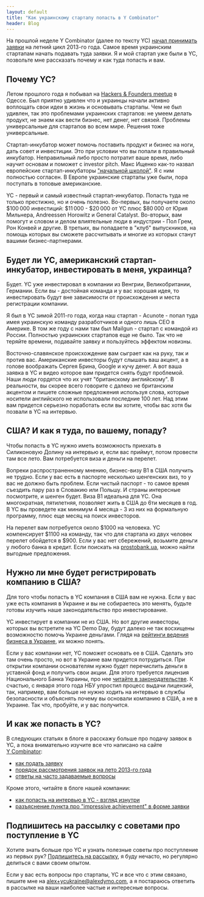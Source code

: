 ```yaml
---
layout: default
title: "Как украинскому стартапу попасть в Y Combinator"
header: Blog
---
```


На прошлой неделе Y&nbsp;Combinator (далее по тексту YC) [начал принимать заявки](http://ycombinator.com/apply.html?s2013) на летний цикл 2013-го года. Самое время украинским стартапам начать подавать туда заявки. Я и мой стартап уже были в YC, позвольте мне рассказать почему и как туда попасть и вам.<!--more-->


## Почему YC?

Летом прошлого года я побывал на [Hackers & Founders meetup](http://www.facebook.com/groups/HFUkraine/) в Одессе. Был приятно удивлен что и украинцы начали активно воплощать свои идеи в жизнь и основывать стартапы. Чем не был удивлен, так это проблемами украинских стартапов: не умеем делать продукт, не знаем как вести бизнес, нет денег, нет связей. Проблемы универсальные для стартапов во всем мире. Решения тоже универсальные.

Стартап-инкубатор может помочь поставить продукт и бизнес на ноги, дать совет и инвестиции. Это при условии что вы попали в правильный инкубатор. Неправильный либо просто потратит ваше время, либо научит основам и поможет с investor pitch. Макс Ищенко как-то назвал европейские стартап-инкубаторы ["начальной школой"](http://maxua.com/post/38376137543). Я с ним полностью согласен. В Европе украинские стартапы уже были, пора поступать в топовые американские.

YC - первый и самый известный стартап-инкубатор. Попасть туда не только престижно, но и очень полезно. Во-первых, вы получаете около $100&thinsp;000 инвестиций: $11&thinsp;000 - $20&thinsp;000 от YC плюс $80&thinsp;000 от Юрия Мильнера, Andreessen Horowitz и General Catalyst. Во-вторых, вам помогут и словом и делом влиятельные люди в индустрии - Пол Грем, Рон Конвей и другие. В третьих, вы попадаете в "клуб" выпускников, на помощь которых вы сможете рассчитывать и многие из которых станут вашими бизнес-партнерами.



## Будет ли YC, американский стартап-инкубатор, инвестировать в меня, украинца?

Будет. YC уже инвестировал в компании из Венгрии, Великобритании, Германии. Если вы - достойная команда и у вас хорошая идея, то инвестировать будут вне зависимости от происхождения и места регистрации компании.

Я был в YC зимой 2011-го года, когда наш стартап - Acunote - попал туда имея украинскую команду разработчиков и одного лишь CEO в Америке. В том же году с нами там был Mailgun - стартап с командой из России. Полностью украинских стартапов еще не было. Так что не теряйте времени, подавайте заявку и пользуйтесь эффектом новизны.

Восточно-славянское происхождение вам сыграет как на руку, так и против вас. Американские инвесторы будут слышать ваш акцент, а в голове воображать Сергея Брина, Google и кучу денег. А вот ваша заявка в YC и видео которое вам придется снять будут проблемой. Наши люди гордятся что их учят "британскому английскому". В реальности, вы скорее всего говорите с далеко не британским акцентом и пишете сложные предложения используя слова, которые носители английского не использовали последние 100 лет. Над этим вам придется серьезно поработать если вы хотите, чтобы вас хотя бы позвали в YC на интервью.



## США? И как я туда, по вашему, попаду?

Чтобы попасть в YC нужно иметь возможность приехать в Силиконовую Долину на интервью и, если вас приймут, потом провести там все лето. Вам потребуется виза и деньги на перелет.

Вопреки распространенному мнению, бизнес-визу B1 в США получить не трудно. Если у вас есть в паспорте несколько шенгенских виз, то у вас не должно быть проблем. Если чистый паспорт - то самое время съездить пару раз в Словакию или Польшу. И страны интересные посмотрите, и шенген будет. Виза B1 идеальна для YC. Она многократная, пятилетняя, позволяет жить в США до 6ти месяцев в год. В YC вы проведете как минимум 4 месяца - 3 из них на формальную программу, плюс еще месяц на поиск инвесторов.

На перелет вам потребуется около $1000 на человека. YC компенсирует $1100 на команду, так что для стартапа из двух человек перелет обойдется в $900. Если у вас нет сбережений, возьмите деньги у любого банка в кредит. Если поискать на [prostobank.ua](http://www.prostobank.ua/kreditnye_karty/reytingi/%28place%29/ownbank/%28cur%29/UAH/%28term%29/365/%28of%29/t), можно найти выгодные предложения.



## Нужно ли мне будет регистрировать компанию в США?

Для того чтобы попасть в YC компания в США вам не нужна. Если у вас уже есть компания в Украине и вы не собираетесь это менять, будьте готовы изучить наше законодательство про инвестирование.

YC инвестирует в компании не из США. Но вот другие инвесторы, которых вы встретите на YC Demo Day, будут далеко не так восхищены возможностю помочь Украине деньгами. Глядя на [рейтинги ведения бизнеса в Украине](http://inve-trade.eu/en/investments/article/information/10-investment/16-ukraine-in-global-rankings.html), их можно понять.

Если у вас компании нет, YC поможет основать ее в США. Сделать это там очень просто, но вот в Украине вам придется потрудиться. При открытии компании основателям нужно будет перечислить деньги в уставной фонд и получить свои акции. Для этого требуется лицензия Национального Банка Украины, про нее [читайте в законодательстве](http://zakon4.rada.gov.ua/laws/show/z1413-04). К счастью, с января этого года НБУ упростил процесс выдачи лицензий, так, например, вам больше не нужно ходить на интервью в службы безопасности и объяснять почему вы основали компанию в США, а не в Украине. Так что, пробуйте, и у вас получится.



## И как же попасть в YC?

В следующих статьях в блоге я расскажу больше про подачу заявок в YC, а пока внимательно изучите все что написано на сайте [Y&nbsp;Combinator](http://ycombinator.com):

- [как подать заявку](http://ycombinator.com/howtoapply.html)
- [порядок рассмотрения заявок на лето 2013-го года](http://ycombinator.com/apply.html?s2013)
- [ответы на часто задаваемые вопросы](http://ycombinator.com/faq.html)

Кроме этого, читайте в блоге нашей компании:

- [как попасть на интервью в YC - взгляд изнутри](http://www.acunote.com/blog/2012/10/y-combinator-application-insiders-guide.html)
- [разъяснение пункта про "impressive achievement" в форме заявки](http://www.acunote.com/blog/2012/10/y-combinator-application-impressive-achievement.html)


## Подпишитесь на рассылку с советами про поступление в YC

Хотите знать больше про YC и узнать полезные советы про поступление из первых рук? <!-- // MAILCHIMP SUBSCRIBE CODE \\ --><a href="http://eepurl.com/vleu9" target="_blank">Подпишитесь на рассылку</a><!-- \\ MAILCHIMP SUBSCRIBE CODE // -->, я буду нечасто, но регулярно делиться с вами своим опытом.

Если у вас есть вопросы про стартапы, YC и все что с этим связано, пишите мне на <alex+ycukraine@alexdymo.com>, а я постараюсь ответить в рассылке на ваши наиболее частые и интересные вопросы.
